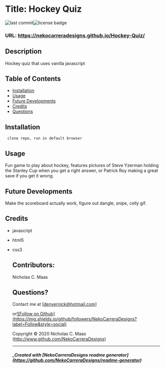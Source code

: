   # Title: Hockey Quiz

  ![last commit](https://img.shields.io/github/last-commit/NekoCarreraDesigns/hockey-quiz?style=flat-square)![license badge](https://img.shields.io/github/license/NekoCarreraDesigns/hockey-quiz?style=flat-square)

  ### URL: https://nekocarreradesigns.github.io/Hockey-Quiz/

  ## Description 
  
  Hockey quiz that uses vanilla javascript

  ## Table of Contents 
   
  * [Installation](#installation)
  * [Usage](#usage)
  * [Future Developments](#futureDevelopments)
  * [Credits](#credits)
  * [Questions](#questions)
  
  ## Installation 
  ``  clone repo, run in default browser
  ``  
  ## Usage 
  
  Fun game to play about hockey, features pictures of Steve Yzerman holding the Stanley Cup when you get a right answer, or Patrick Roy making a great save if you get it wrong.

  ## Future Developments

  Make the scoreboard actually work, figure out dangle, snipe, celly gif.

  ## Credits

  * javascript

* html5

* css3

  ## Contributors: 
  
  Nicholas C. Maas

  ## Questions?

  Contact me at  [denvernick@hotmail.com]
  
  or[![Follow on Github] (https://img.shields.io/github/followers/NekoCarreraDesigns?label=Follow&style=social)](http://www.github.com/NekoCarreraDesigns)

  Copyright © 2020 Nicholas C. Maas (http://www.github.com/NekoCarreraDesigns)

  ---

  ##### _Created with [NekoCarreraDesigns readme generator] (https://github.com/NekoCarreraDesigns/readme-generator)

  
